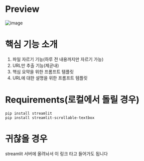 # Preview
![image](https://github.com/jpotw/summarize_chattingroom/assets/105954991/9ed1e9b1-6072-4abc-8186-de108dab3c10)


# 핵심 기능 소개
1. 파일 자르기 기능(하루 전 내용까지만 자르기 가능)
2. URL만 추출 기능(제곧내)
3. 핵심 요약을 위한 프롬프트 템플릿
4. URL에 대한 설명을 위한 프롬프트 템플릿


# Requirements(로컬에서 돌릴 경우)

```
pip install streamlit
pip install streamlit-scrollable-textbox
```

# 귀찮을 경우
streamlit 서버에 올려놔서 이 링크 타고 들어가도 됩니다
